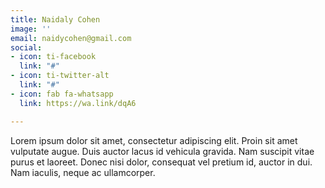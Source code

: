 ```yaml
---
title: Naidaly Cohen
image: ''
email: naidycohen@gmail.com
social:
- icon: ti-facebook
  link: "#"
- icon: ti-twitter-alt
  link: "#"
- icon: fab fa-whatsapp
  link: https://wa.link/dqA6

---
```

Lorem ipsum dolor sit amet, consectetur adipiscing elit. Proin sit amet vulputate augue. Duis auctor lacus id vehicula gravida. Nam suscipit vitae purus et laoreet.
Donec nisi dolor, consequat vel pretium id, auctor in dui. Nam iaculis, neque ac ullamcorper.